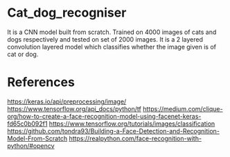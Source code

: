 # Cat_dog_recogniser

It is a CNN model built from scratch. Trained on 4000 images of cats and dogs respectively and tested on set of 2000 images. It is a 2 layered convolution layered model
which classifies whether the image given is of cat or dog.





# References
https://keras.io/api/preprocessing/image/
https://www.tensorflow.org/api_docs/python/tf
https://medium.com/clique-org/how-to-create-a-face-recognition-model-using-facenet-keras-fd65c0b092f1
https://www.tensorflow.org/tutorials/images/classification
https://github.com/tondra93/Building-a-Face-Detection-and-Recognition-Model-From-Scratch
https://realpython.com/face-recognition-with-python/#opencv
